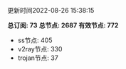 更新时间2022-08-26 15:38:15

**总订阅: 73**
**总节点: 2687**
**有效节点: 772**
- ss节点: 405
- v2ray节点: 330
- trojan节点: 37
